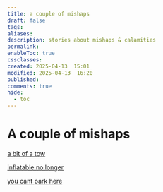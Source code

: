 ```yaml
---
title: a couple of mishaps
draft: false
tags: 
aliases: 
description: stories about mishaps & calamities
permalink: 
enableToc: true
cssclasses: 
created: 2025-04-13  15:01
modified: 2025-04-13  16:20
published: 
comments: true
hide:
  - toc
---
```

# A couple of mishaps

[a bit of a tow](a_bit_of_a_tow.md)

[inflatable no longer](inflatable_no_longer.md)

[you cant park here](you_cant_park_here.md)

